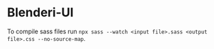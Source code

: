 # Blenderi-UI

To compile sass files run `npx sass --watch <input file>.sass <output file>.css --no-source-map`.

